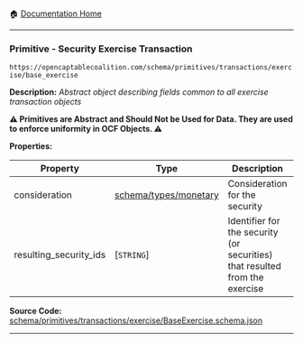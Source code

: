 :house: [Documentation Home](/README.md)

---

### Primitive - Security Exercise Transaction

`https://opencaptablecoalition.com/schema/primitives/transactions/exercise/base_exercise`

**Description:** _Abstract object describing fields common to all exercise transaction objects_

**:warning: Primitives are Abstract and Should Not be Used for Data. They are used to enforce uniformity in OCF Objects. :warning:**

**Properties:**

| Property               | Type                                                                 | Description                                                                 | Required   |
| ---------------------- | -------------------------------------------------------------------- | --------------------------------------------------------------------------- | ---------- |
| consideration          | [schema/types/monetary](/docs/schema/types/schema-types-monetary.md) | Consideration for the security                                              | -          |
| resulting_security_ids | [`STRING`]</br>                                                      | Identifier for the security (or securities) that resulted from the exercise | `REQUIRED` |

**Source Code:** [schema/primitives/transactions/exercise/BaseExercise.schema.json](/schema/primitives/transactions/exercise/BaseExercise.schema.json)

---
